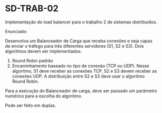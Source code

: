 # SD-TRAB-02
Implementação do load balancer para o trabalho 2 de sistemas distribuídos.

Enunciado:

Desenvolva um Balanceador de Carga que receba conexões e seja capaz de enviar o tráfego para três diferentes servidores (S1, S2 e S3). Dois algoritmos devem ser implementados:
1) Round Robin padrão
2) Encaminhamento baseado no tipo de conexão (TCP ou UDP). Nesse algoritmo, S1 deve receber as conexões TCP, S2 e S3 devem receber as conexões UDP. A distribuição entre S2 e S3 deve usar o algoritmo Round Robin.

Para a execução do Balanceador de carga, deve ser passado um parâmetro numérico para a escolha do algoritmo.

Pode ser feito em duplas.